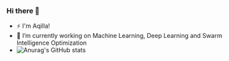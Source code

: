 ### Hi there 👋

- ⚡ I'm Aqilla!
- 🔭 I’m currently working on Machine Learning, Deep Learning and Swarm Intelligence Optimization
- ![Anurag's GitHub stats](https://github-readme-stats.vercel.app/api?username=aqillakhamis&show_icons=true&theme=radical)



<!--
**aqillakhamis/aqillakhamis** is a ✨ _special_ ✨ repository because its `README.md` (this file) appears on your GitHub profile.

Here are some ideas to get you started:

- 🔭 I’m currently working on ...
- 🌱 I’m currently learning ...
- 👯 I’m looking to collaborate on ...
- 🤔 I’m looking for help with ...
- 💬 Ask me about ...
- 📫 How to reach me: ...
- 😄 Pronouns: ...
- ⚡ Fun fact: ...
-->
